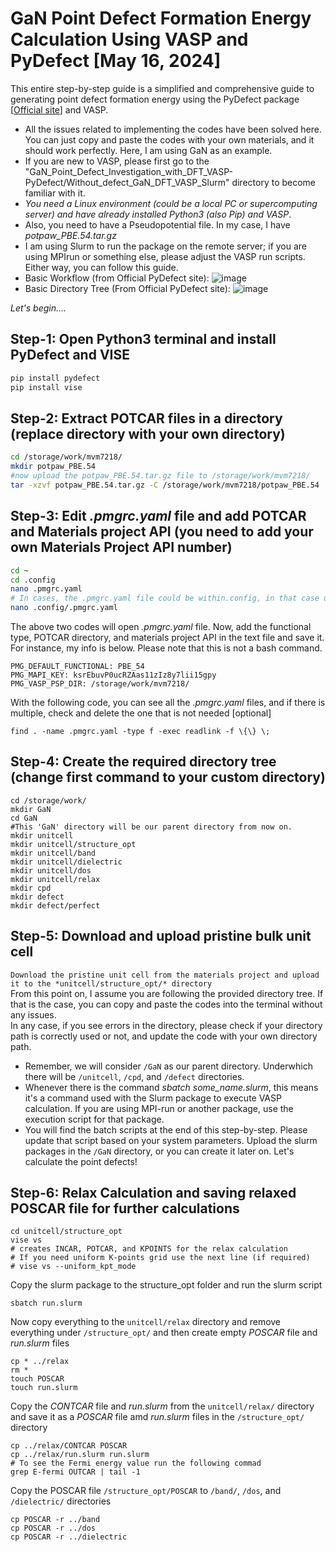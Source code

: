 # GaN Point Defect Formation Energy Calculation Using VASP and PyDefect [May 16, 2024]
This entire step-by-step guide is a simplified and comprehensive guide to generating point defect formation energy using the PyDefect package [[Official site](https://kumagai-group.github.io/pydefect/index.html)] and VASP. 
* All the issues related to implementing the codes have been solved here. You can just copy and paste the codes with your own materials, and it should work perfectly. Here, I am using GaN as an example. 
* If you are new to VASP, please first go to the "GaN_Point_Defect_Investigation_with_DFT_VASP-PyDefect/Without_defect_GaN_DFT_VASP_Slurm" directory to become familiar with it.
* *You need a Linux environment (could be a local PC or supercomputing server) and have already installed Python3 (also Pip) and VASP*.
* Also, you need to have a Pseudopotential file. In my case, I have *potpaw_PBE.54.tar.gz*
* I am using Slurm to run the package on the remote server; if you are using MPIrun or something else, please adjust the VASP run scripts. Either way, you can follow this guide.
* Basic Workflow (from Official PyDefect site): ![image](https://github.com/rayid-mojumder/GaN_Point_Defect_Investigation_with_DFT_VASP-PyDefect/assets/39030809/a20eeb7a-2a10-4cfa-94e1-341b1ce64f07)
* Basic Directory Tree (From Official PyDefect site): ![image](https://github.com/rayid-mojumder/GaN_Point_Defect_Investigation_with_DFT_VASP-PyDefect/assets/39030809/0e62eff1-ac7e-4db0-8565-a6f873854168)

*Let's begin....*

## Step-1: Open Python3 terminal and install PyDefect and VISE
```bash
pip install pydefect
pip install vise
```
## Step-2: Extract POTCAR files in a directory (replace directory with your own directory)
```bash
cd /storage/work/mvm7218/
mkdir potpaw_PBE.54
#now upload the potpaw_PBE.54.tar.gz file to /storage/work/mvm7218/
tar -xzvf potpaw_PBE.54.tar.gz -C /storage/work/mvm7218/potpaw_PBE.54
```
## Step-3: Edit *.pmgrc.yaml* file and add POTCAR and Materials project API (you need to add your own Materials Project API number)
```bash
cd ~
cd .config
nano .pmgrc.yaml
# In cases, the .pmgrc.yaml file could be within.config, in that case use that file using the following code [if needed]
nano .config/.pmgrc.yaml
```
The above two codes will open *.pmgrc.yaml* file. Now, add the functional type, POTCAR directory, and materials project API in the text file and save it. For instance, my info is below. Please note that this is not a bash command.
```
PMG_DEFAULT_FUNCTIONAL: PBE_54
PMG_MAPI_KEY: ksrEbuvP0ucRZAas11zIz8y7lii15gpy
PMG_VASP_PSP_DIR: /storage/work/mvm7218/
```
With the following code, you can see all the *.pmgrc.yaml* files, and if there is multiple, check and delete the one that is not needed [optional]
```
find . -name .pmgrc.yaml -type f -exec readlink -f \{\} \;
```
## Step-4: Create the required directory tree (change first command to your custom directory)
```
cd /storage/work/
mkdir GaN
cd GaN
#This 'GaN' directory will be our parent directory from now on.
mkdir unitcell
mkdir unitcell/structure_opt
mkdir unitcell/band
mkdir unitcell/dielectric
mkdir unitcell/dos
mkdir unitcell/relax
mkdir cpd
mkdir defect
mkdir defect/perfect
```
## Step-5: Download and upload pristine bulk unit cell
`
Download the pristine unit cell from the materials project and upload it to the *unitcell/structure_opt/* directory
`
<br> From this point on, I assume you are following the provided directory tree. If that is the case, you can copy and paste the codes into the terminal without any issues. <br>In any case, if you see errors in the directory, please check if your directory path is correctly used or not, and update the code with your own directory path. 
* Remember, we will consider `/GaN` as our parent directory. Underwhich there will be `/unitcell`, `/cpd`, and `/defect` directories.
* Whenever there is the command *sbatch some_name.slurm*, this means it's a command used with the Slurm package to execute VASP calculation. If you are using MPI-run or another package, use the execution script for that package.
* You will find the batch scripts at the end of this step-by-step. Please update that script based on your system parameters. Upload the slurm packages in the `/GaN` directory, or you can create it later on.
Let's calculate the point defects!
 
## Step-6: Relax Calculation and saving relaxed POSCAR file for further calculations
```
cd unitcell/structure_opt
vise vs
# creates INCAR, POTCAR, and KPOINTS for the relax calculation
# If you need uniform K-points grid use the next line (if required)
# vise vs --uniform_kpt_mode 
```
Copy the slurm package to the structure_opt folder and run the slurm script
```
sbatch run.slurm
```
Now copy everything to the `unitcell/relax` directory and remove everything under `/structure_opt/` and then create empty *POSCAR* file and *run.slurm* files
```
cp * ../relax
rm *
touch POSCAR
touch run.slurm
```
Copy the *CONTCAR* file and *run.slurm* from the `unitcell/relax/` directory and save it as a *POSCAR* file amd *run.slurm* files in the `/structure_opt/` directory
```
cp ../relax/CONTCAR POSCAR
cp ../relax/run.slurm run.slurm
# To see the Fermi energy value run the following commad
grep E-fermi OUTCAR | tail -1
```
Copy the POSCAR file `/structure_opt/POSCAR` to `/band/`, `/dos`, and `/dielectric/` directories
```
cp POSCAR -r ../band
cp POSCAR -r ../dos
cp POSCAR -r ../dielectric
```
